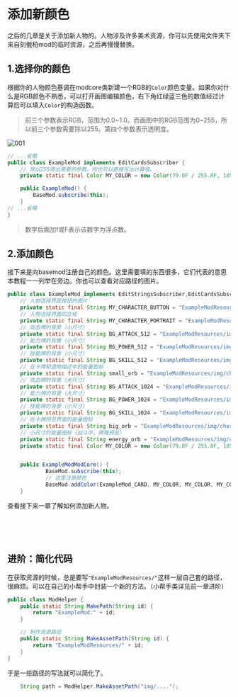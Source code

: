 # 添加新颜色

之后的几章是关于添加新人物的。人物涉及许多美术资源，你可以先使用文件夹下来自刻俄柏mod的临时资源，之后再慢慢替换。

## 1.选择你的颜色
根据你的人物颜色基调在modcore类新建一个RGB的`Color`颜色变量。如果你对什么是RGB颜色不熟悉，可以打开画图编辑颜色，右下角红绿蓝三色的数值经过计算后可以填入`Color`的构造函数。

> 前三个参数表示RGB，范围为0.0~1.0。而画图中的RGB范围为0~255，所以前三个参数需要除以255。第四个参数表示透明度。

![001](https://i.loli.net/2021/11/12/Y9oB4upTDtLblyk.png)

```java
// ...省略
public class ExampleMod implements EditCardsSubscriber {
    // 除以255得出需要的参数。你也可以直接写出计算值。
    private static final Color MY_COLOR = new Color(79.0F / 255.0F, 185.0F / 255.0F, 9.0F / 255.0F, 1.0F);

    public ExampleMod() {
        BaseMod.subscribe(this);
    }
// ...省略
}

```
> 数字后面加f或F表示该数字为浮点数。<br>


## 2.添加颜色
接下来是向basemod注册自己的颜色。这里需要填的东西很多，它们代表的意思本教程一一列举在旁边。你也可以查看对应路径的图片。

```java
public class ExampleMod implements EditStringsSubscriber,EditCardsSubscriber {
    // 人物选择界面按钮的图片
    private static final String MY_CHARACTER_BUTTON = "ExampleModResources/img/char/Character_Button.png";
    // 人物选择界面的立绘
    private static final String MY_CHARACTER_PORTRAIT = "ExampleModResources/img/char/Character_Portrait.png";
    // 攻击牌的背景（小尺寸）
    private static final String BG_ATTACK_512 = "ExampleModResources/img/512/bg_attack_512.png";
    // 能力牌的背景（小尺寸）
    private static final String BG_POWER_512 = "ExampleModResources/img/512/bg_power_512.png";
    // 技能牌的背景（小尺寸）
    private static final String BG_SKILL_512 = "ExampleModResources/img/512/bg_skill_512.png";
    // 在卡牌和遗物描述中的能量图标
    private static final String small_orb = "ExampleModResources/img/char/small_orb.png";
    // 攻击牌的背景（大尺寸）
    private static final String BG_ATTACK_1024 = "ExampleModResources/img/1024/bg_attack.png";
    // 能力牌的背景（大尺寸）
    private static final String BG_POWER_1024 = "ExampleModResources/img/1024/bg_power.png";
    // 技能牌的背景（小尺寸）
    private static final String BG_SKILL_1024 = "ExampleModResources/img/1024/bg_skill.png";
    // 在卡牌预览界面的能量图标
    private static final String big_orb = "ExampleModResources/img/char/card_orb.png";
    // 小尺寸的能量图标（战斗中，牌堆预览）
    private static final String energy_orb = "ExampleModResources/img/char/cost_orb.png";
    private static final Color MY_COLOR = new Color(79.0F / 255.0F, 185.0F / 255.0F, 9.0F / 255.0F, 1.0F);


    public ExampleModModCore() {
            BaseMod.subscribe(this);
            // 这里注册颜色
            BaseMod.addColor(ExampleMod_CARD, MY_COLOR, MY_COLOR, MY_COLOR, MY_COLOR, MY_COLOR, MY_COLOR, MY_COLOR,BG_ATTACK_512,BG_SKILL_512,BG_POWER_512,energy_orb,BG_ATTACK_1024,BG_SKILL_1024,BG_POWER_1024,big_orb,small_orb);
    }
```

查看接下来一章了解如何添加新人物。

<br><br><br>

## 进阶：简化代码
在获取资源的时候，总是要写`"ExampleModResources/"`这样一层自己套的路径，很麻烦。可以在自己的小帮手中封装一个新的方法。（小帮手类详见前一章进阶）

```java
public class ModHelper {
    public static String MakePath(String id) {
        return "ExampleMod:" + id;
    }

    // 制作资源路径
    public static String MakeAssetPath(String id) {
        return "ExampleModResources/" + id;
    }
}
```

于是一些路径的写法就可以简化了。

```java
    String path = ModHelper.MakeAssetPath("img/....");
```